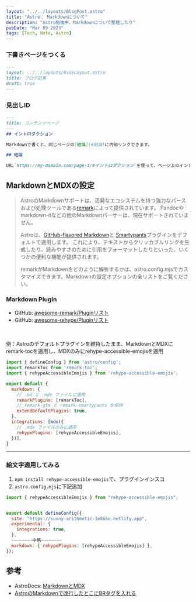```yaml
---
layout: "../../layouts/BlogPost.astro"
title: "Astro： Markdownについて"
description: "Astro勉強中、Markdownについて整理したり"
pubDate: "Mar 09 2023"
tags: [Tech, Note, Astro]
---
```


### 下書きページをつくる

``` markdown
---
layout: ../../layouts/BaseLayout.astro
title: ブログ記事
draft: true
---
```

### 見出しID

``` markdown
---
title: コンテンツページ
---
## イントロダクション

Markdownで書くと、同じページの[結論](#結論)に内部リンクできます。

## 結論

URL`https://my-domain.com/page-1/#イントロダクション`を使って、ページ上のイントロダクションに直接移動できます。
```

## MarkdownとMDXの設定

> AstroのMarkdownサポートは、活発なエコシステムを持つ強力なパースおよび処理ツールである[remark](https://remark.js.org)によって提供されています。
> Pandocやmarkdown-itなどの他のMarkdownパーサーは、現在サポートされていません。
>
> Astroは、[GitHub-flavored Markdown](https://github.com/remarkjs/remark-gfm)と [Smartypants](https://github.com/silvenon/remark-smartypants)プラグインをデフォルトで適用します。
> これにより、テキストからクリッカブルリンクを生成したり、読みやすさのために引用をフォーマットしたりといった、いくつかの便利な機能が提供されます。
>
> remarkがMarkdownをどのように解析するかは、astro.config.mjsでカスタマイズできます。Markdownの設定オプションの全リストをご覧ください。

### Markdown Plugin

- GitHub: [awesome-remark/Pluginリスト](https://github.com/remarkjs/remark/blob/main/doc/plugins.md#list-of-plugins)
- GitHub: [awesome-rehype/Pluginリスト](https://github.com/remarkjs/remark/blob/main/doc/plugins.md#list-of-plugins)

<br>

例：Astroのデフォルトプラグインを維持したまま、MarkdownとMDXにremark-tocを適用し、MDXのみにrehype-accessible-emojisを適用

``` javascript
import { defineConfig } from 'astro/config';
import remarkToc from 'remark-toc';
import { rehypeAccessibleEmojis } from 'rehype-accessible-emojis';

export default {
  markdown: {
    // .md と .mdx ファイルに適用
    remarkPlugins: [remarkToc],
    // remark-gfm と remark-smartypants を保持
    extendDefaultPlugins: true,
  },
  integrations: [mdx({
    // .mdx ファイルのみに適用
    rehypePlugins: [rehypeAccessibleEmojis],
  })],
}
```

---

### 絵文字適用してみる

1. `npm install rehype-accessible-emojis`で、プラグインインスコ
2. `astro.config.mjs`に下記追加

``` javascript
import { rehypeAccessibleEmojis } from "rehype-accessible-emojis";


export default defineConfig({
  site: "https://sunny-arithmetic-1e866e.netlify.app",
  experimental: {
    integrations: true,
  },
  ~~~~~~~~中略~~~~~~~~
  markdown: { rehypePlugins: [rehypeAccessibleEmojis] },
});
```


## 参考

- AstroDocs: [MarkdownとMDX
](https://docs.astro.build/ja/guides/markdown-content/)
- [AstroのMarkdownで改行したとこにBRタグを入れる
](https://higelog.brassworks.jp/4222)
